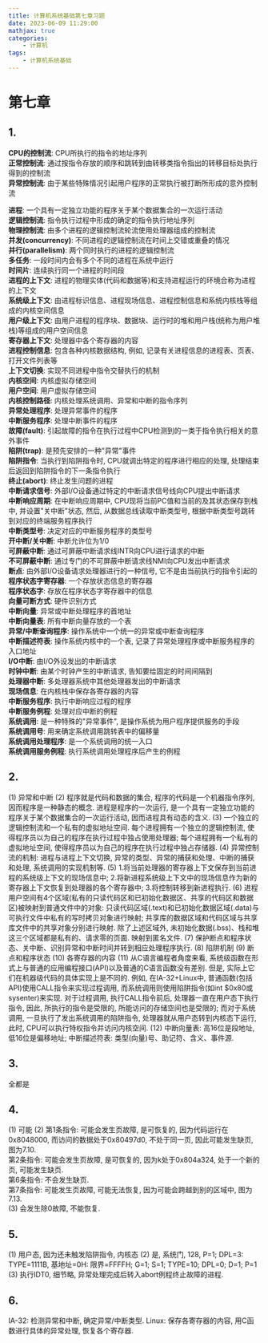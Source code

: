 ```yaml
---
title: 计算机系统基础第七章习题
date: 2023-06-09 11:29:00
mathjax: true
categories:
    - 计算机
tags:
    - 计算机系统基础
---
```


# 第七章

## 1.
**CPU的控制流**: CPU所执行的指令的地址序列  
**正常控制流**: 通过按指令存放的顺序和跳转到由转移类指令指出的转移目标处执行得到的控制流  
**异常控制流**: 由于某些特殊情况引起用户程序的正常执行被打断所形成的意外控制流  
<!--more-->
**进程**: 一个具有一定独立功能的程序关于某个数据集合的一次运行活动  
**逻辑控制流**: 指令执行过程中形成的确定的指令执行地址序列  
**物理控制流**: 由多个进程的逻辑控制流轮流使用处理器组成的控制流   
**并发(concurrency)**: 不同进程的逻辑控制流在时间上交错或重叠的情况  
**并行(parallelism)**: 两个同时执行的进程的逻辑控制流  
**多任务**: 一段时间内会有多个不同的进程在系统中运行  
**时间片**: 连续执行同一个进程的时间段  
**进程的上下文**: 进程的物理实体(代码和数据等)和支持进程运行的环境合称为进程的上下文  
**系统级上下文**: 由进程标识信息、进程现场信息、进程控制信息和系统内核栈等组成的内核空间信息  
**用户级上下文**: 由用户进程的程序块、数据块、运行时的堆和用户栈(统称为用户堆栈)等组成的用户空间信息  
**寄存器上下文**: 处理器中各个寄存器的内容  
**进程控制信息**: 包含各种内核数据结构, 例如, 记录有关进程信息的进程表、页表、打开文件列表等  
**上下文切换**: 实现不同进程中指令交替执行的机制  
**内核空间**: 内核虚拟存储空间  
**用户空间**: 用户虚拟存储空间  
**内核控制路径**: 内核处理系统调用、异常和中断的指令序列  
**异常处理程序**: 处理异常事件的程序  
**中断服务程序**: 处理中断事件的程序  
**故障(fault)**: 引起故障的指令在执行过程中CPU检测到的一类于指令执行相关的意外事件  
**陷阱(trap)**: 是预先安排的一种"异常"事件  
**陷阱指令**: 当执行到陷阱指令时, CPU就调出特定的程序进行相应的处理, 处理结束后返回到陷阱指令的下一条指令执行  
**终止(abort)**: 终止发生问题的进程  
**中断请求信号**: 外部I/O设备通过特定的中断请求信号线向CPU提出中断请求  
**中断响应周期**: 在中断响应周期中, CPU现将当前PC值和当前的及其状态保存到栈中, 并设置"关中断"状态, 然后, 从数据总线读取中断类型号, 根据中断类型号跳转到对应的终端服务程序执行  
**中断类型号**: 决定对应的中断服务程序的类型号  
**开中断/关中断**: 中断允许位为1/0  
**可屏蔽中断**: 通过可屏蔽中断请求线INTR向CPU进行请求的中断  
**不可屏蔽中断**: 通过专门的不可屏蔽中断请求线NMI向CPU发出中断请求  
**断点**: 由外部I/O设备请求处理器进行的一种信号, 它不是由当前执行的指令引起的  
**程序状态字寄存器**: 一个存放状态信息的寄存器  
**程序状态字**: 存放在程序状态字寄存器中的信息  
**向量可断方式**: 硬件识别方式  
**中断向量**: 异常或中断处理程序的首地址  
**中断向量表**: 所有中断向量存放的一个表  
**异常/中断查询程序**: 操作系统中一个统一的异常或中断查询程序  
**中断描述符表**: 操作系统内核中的一个表, 记录了异常处理程序或中断服务程序的入口地址  
**I/O中断**: 由I/O外设发出的中断请求  
**时钟中断**: 由某个时钟产生的中断请求, 告知要给固定的时间间隔到  
**处理器中断**: 多处理器系统中其他处理器发出的中断请求  
**现场信息**: 在内核栈中保存各寄存器的内容  
**中断服务程序**: 执行中断响应过程的程序  
**中断服务例程**: 处理对应中断的例程  
**系统调用**: 是一种特殊的"异常事件", 是操作系统为用户程序提供服务的手段  
**系统调用号**: 用来确定系统调用跳转表中的偏移量  
**系统调用处理程序**: 是一个系统调用的统一入口  
**系统调用服务例程**: 执行系统调用处理程序后产生的例程  

## 2.
(1) 异常和中断
(2) 程序就是代码和数据的集合, 程序的代码是一个机器指令序列, 因而程序是一种静态的概念. 进程是程序的一次运行, 是一个具有一定独立功能的程序关于某个数据集合的一次运行活动, 因而进程具有动态的含义.
(3) 一个独立的逻辑控制流和一个私有的虚拟地址空间. 每个进程拥有一个独立的逻辑控制流, 使得程序员以为自己的程序在执行过程中独占使用处理器; 每个进程拥有一个私有的虚拟地址空间, 使得程序员以为自己的程序在执行过程中独占存储器.
(4) 异常控制流的机制: 进程与进程上下文切换, 异常的类型、异常的捕获和处理、中断的捕获和处理, 系统调用的实现机制等.
(5) 1.将当前处理器的寄存器上下文保存到当前进程的系统级上下文的现场信息中; 2.将新进程系统级上下文中的现场信息作为新的寄存器上下文恢复到处理器的各个寄存器中; 3.将控制转移到新进程执行.
(6) 进程用户空间有4个区域(私有的只读代码区和已初始化数据区、共享的代码区和数据区)被映射到普通文件中的对象: 只读代码区域(.text)和已初始化数据区域(.data)与可执行文件中私有的写时拷贝对象进行映射; 共享库的数据区域和代码区域与共享库文件中的共享对象分别进行映射. 除了上述区域外, 未初始化数据(.bss)、栈和堆这三个区域都是私有的、请求零的页面. 映射到匿名文件.
(7) 保护断点和程序状态、关中断、识别异常和中断时间并转到相应处理程序执行.
(8) 陷阱机制
(9) 断点和程序状态
(10) 各寄存器的内容
(11) 从C语言编程者角度来看, 系统级函数在形式上与普通的应用编程接口(API)以及普通的C语言函数没有差别. 但是, 实际上它们在机器级代码的具体实现上是不同的. 例如, 在IA-32+Linux中, 普通函数(包括API)使用CALL指令来实现过程调用, 而系统调用则使用陷阱指令(如int $0x80或sysenter)来实现. 对于过程调用, 执行CALL指令前后, 处理器一直在用户态下执行指令, 因此, 所执行的指令是受限的, 所能访问的存储空间也是受限的; 而对于系统调用, 一旦执行了发出系统调用的陷阱指令, 处理器就从用户态转到内核态下运行, 此时, CPU可以执行特权指令并访问内核空间.
(12) 中断向量表: 高16位是段地址, 低16位是偏移地址; 中断描述符表: 类型(向量)号、助记符、含义、事件源.

## 3.
全都是

## 4.
(1) 可能
(2) 
第1条指令: 可能会发生页故障, 是可恢复的, 因为代码运行在0x8048000, 而访问的数据处于0x80497d0, 不处于同一页, 因此可能发生缺页, 图为7.10.  
第2条指令: 可能会发生页故障, 是可恢复的, 因为k处于0x804a324, 处于一个新的页, 可能发生缺页.  
第6条指令: 不会发生缺页.  
第7条指令: 可能发生页故障, 可能无法恢复, 因为可能会跨越到别的区域中, 图为7.13.  
(3) 会发生除0故障, 不能恢复.

## 5.
(1) 用户态, 因为还未触发陷阱指令, 内核态
(2) 是, 系统门, 128, P=1; DPL=3: TYPE=1111B, 基地址=0H: 限界=FFFFH; G=1; S=1; TYPE=10; DPL=0; D=1; P=1 
(3) 执行IDT0, 细节略, 异常处理完成后转入abort例程终止故障的进程.

## 6.
IA-32: 检测异常和中断, 确定异常/中断类型. 
Linux: 保存各寄存器的内容, 用C函数进行具体的异常处理, 恢复各个寄存器.
